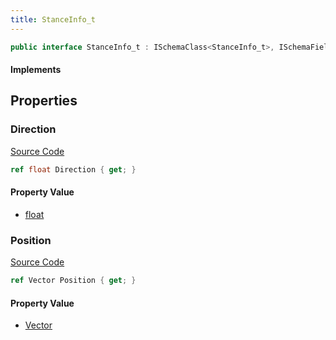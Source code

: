 ```yaml
---
title: StanceInfo_t
---
```


```csharp
public interface StanceInfo_t : ISchemaClass<StanceInfo_t>, ISchemaField, ISchemaClass, INativeHandle
```

#### Implements

## Properties

### Direction

[Source Code](https://github.com/swiftly-solution/swiftlys2/blob/main/managed/src/SwiftlyS2.Generated/Schemas/Interfaces/StanceInfo_t.cs#L19)

```csharp
ref float Direction { get; }
```

#### Property Value

- [float](https://learn.microsoft.com/dotnet/api/system.single)

### Position

[Source Code](https://github.com/swiftly-solution/swiftlys2/blob/main/managed/src/SwiftlyS2.Generated/Schemas/Interfaces/StanceInfo_t.cs#L17)

```csharp
ref Vector Position { get; }
```

#### Property Value

- [Vector](/docs/api/shared/natives/vector)

